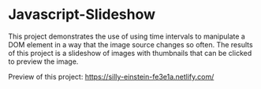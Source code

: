 # Javascript-Slideshow
This project demonstrates the use of using time intervals to manipulate a DOM element in a way that the image source changes so often. The results of this project is a slideshow of images with thumbnails that can be clicked to preview the image.

Preview of this project: https://silly-einstein-fe3e1a.netlify.com/
